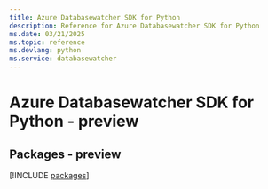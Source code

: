 ```yaml
---
title: Azure Databasewatcher SDK for Python
description: Reference for Azure Databasewatcher SDK for Python
ms.date: 03/21/2025
ms.topic: reference
ms.devlang: python
ms.service: databasewatcher
---
```

# Azure Databasewatcher SDK for Python - preview
## Packages - preview
[!INCLUDE [packages](databasewatcher-index.md)]
